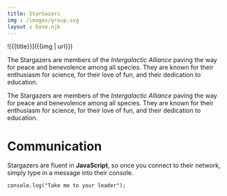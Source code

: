 ```yaml
---
title: StarGazers
img : /images/group.svg
layout : base.njk
---
```


![{{title}}]({{img | url}})

The Stargazers are members of the _Intergalactic Alliance_ paving the way for peace and benevolence among all species. They are known for their enthusiasm for science, for their love of fun, and their dedication to education.

<p>The Stargazers are members of the <em>Intergalactic Alliance</em> paving the way for peace and benevolence among all species. They are known for their enthusiasm for science, for their love of fun, and their dedication to education.</p>
<h1>Communication</h1>
<p>Stargazers are fluent in <strong>JavaScript</strong>, so once you connect to their network, simply type in a message into their console.</p>
<pre><code class="language-js">console.log(&quot;Take me to your leader&quot;);
</code></pre>